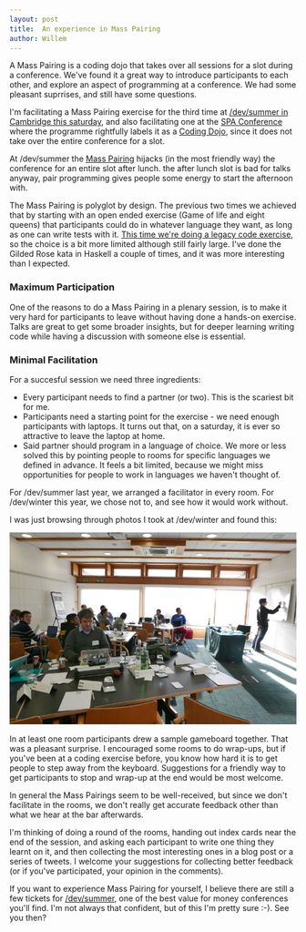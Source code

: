 ```yaml
---
layout: post
title:  An experience in Mass Pairing
author: Willem
---
```


A Mass Pairing is a coding dojo that takes over all sessions for a slot
during a conference. We've found it a great way to introduce
participants to each other, and explore an aspect of programming at a
conference. We had some pleasant suprrises, and still have some questions.

I'm facilitating a Mass Pairing exercise for the third time at [/dev/summer in Cambridge this saturday](http://www.devcycles.net/2015/summer),
and also facilitating one at the [SPA
Conference](http://spaconference.org/spa2015/social.html) where the
programme rightfully labels it as a [Coding
Dojo](http://www.codingdojo.org), since it does not take over the entire
conference for a slot.  

At /dev/summer the [Mass
Pairing](http://devcycles.net/2015/summer/programme/) hijacks (in the
most friendly way) the conference for an
entire slot after lunch. the after lunch slot is bad for talks anyway,
pair programming gives people some energy to start the afternoon with. 

The Mass Pairing is polyglot by design. The previous two times we
achieved that by starting with an open ended exercise (Game of life and
eight queens) that participants
could do in whatever language they want, as long as one can write tests
with it. [This time we're doing a legacy
code exercise](https://github.com/mostalive/masspairing), so the choice is a bit more limited although still
fairly large. I've done the Gilded Rose kata in Haskell a couple of
times, and it was more interesting than I expected.

### Maximum Participation

One of the reasons to do a Mass Pairing in a plenary session, is to make
it very hard for participants to leave without having done a hands-on
exercise. Talks are great to get some broader insights, but for deeper
learning writing code while having a discussion with someone else is
essential. 

### Minimal Facilitation

For a succesful session we need three ingredients:

- Every participant needs to find a partner (or two). This is the
  scariest bit for me.
- Participants need a starting point for the exercise - we need enough
  participants with laptops. It turns out that, on a saturday, it is
ever so attractive to leave the laptop at home.
- Said partner should program in a language of choice. We more or less
  solved this by pointing people to rooms for specific languages we
defined in advance. It feels a bit limited, because we might miss
opportunities for people to work in languages we haven't thought of. 

For /dev/summer last year, we arranged a facilitator in every room. For
/dev/winter this year, we chose not to, and see how it would work
without. 

I was just browsing through photos I took at /dev/winter and found this:

![Some rooms facilitated themselves by drawing an example game board](/attachments/blogposts/2015/masspairing-self-facilitation.jpg)

In at least one room participants drew a sample gameboard together. That
was a pleasant surprise. I encouraged some rooms to do wrap-ups, but if
you've been at a coding exercise before, you know how hard it is to get
people to step away from the keyboard. Suggestions for a friendly  way
to get participants to stop and wrap-up at the end would be most
welcome.

In general the Mass Pairings seem to be well-received, but since we
don't facilitate in the rooms, we don't really get accurate feedback
other than what we hear at the bar afterwards. 

I'm thinking of doing a round of the rooms, handing out index cards near the end of the session, and asking each participant to
write one thing they learnt on it, and then collecting the most
interesting ones in a blog post or a series of tweets. I welcome your suggestions for
collecting better feedback (or if you've participated, your opinion in
the comments). 

If you want to experience Mass Pairing for yourself, I believe there are
still a few tickets for
[/dev/summer](http://www.devcycles.net/2015/summer), one of the best
value for money conferences you'll find. I'm not always that confident,
but of this I'm pretty sure :-). See you then?

